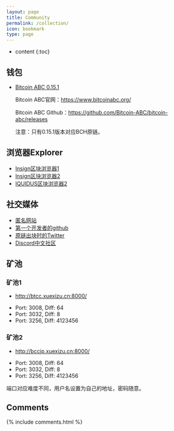 ```yaml
---
layout: page
title: Community
permalink: /collection/
icon: bookmark
type: page
---
```


* content
{:toc}

## 钱包

* [Bitcoin ABC 0.15.1](https://download.bitcoinabc.org/0.15.1/)

    Bitcoin ABC官网：https://www.bitcoinabc.org/
    
    Bitcoin ABC Github：https://github.com/Bitcoin-ABC/bitcoin-abc/releases
    
	注意：只有0.15.1版本对应BCH原链。

## 浏览器Explorer

* [Insign区块浏览器1](https://oldbcl.truevisionofsatoshi.com)
* [Insign区块浏览器2](http://insight.bcc123.org:3001/)
* [IQUIDUS区块浏览器2](http://explorer.bcc123.org:8000/)



## 社交媒体

* [匿名网站](http://bitcoinclashic.org/)
* [第一个开发者的github](https://github.com/Bitcoin-Clashic)
* [原链出块时的Twitter](https://twitter.com/BitcoinClashic)
* [Discord中文社区](https://discord.gg/gZSjSax)

## 矿池

### 矿池1
* http://btcc.xuexizu.cn:8000/
- Port: 3008, Diff: 64
- Port: 3032, Diff: 8
- Port: 3256, Diff: 4123456

### 矿池2
* http://bccjp.xuexizu.cn:8000/
- Port: 3008, Diff: 64
- Port: 3032, Diff: 8
- Port: 3256, Diff: 4123456

端口对应难度不同，用户名设置为自己的地址，密码随意。


## Comments

{% include comments.html %}

